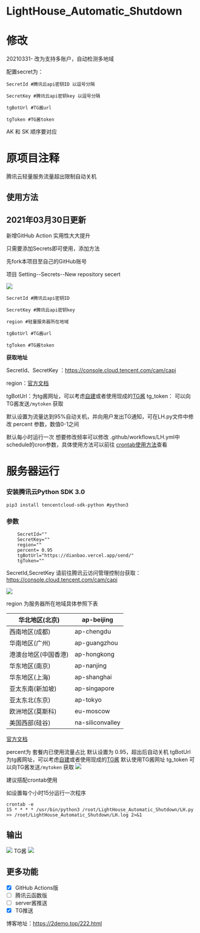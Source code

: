 # LightHouse_Automatic_Shutdown
# 修改

20210331- 改为支持多账户，自动检测多地域

配置secret为：

```
SecretId #腾讯云api密钥ID 以逗号分隔

SecretKey #腾讯云api密钥key 以逗号分隔

tgBotUrl #TG酱url

tgToken #TG酱token
```

AK 和 SK 顺序要对应



# 原项目注释

腾讯云轻量服务流量超出限制自动关机

## 使用方法

## 2021年03月30日更新

新增GitHub Action 实用性大大提升

只需要添加Secrets即可使用，添加方法

先fork本项目至自己的GitHub账号

项目 Setting--Secrets--New repository secert

![](https://img.jpggod.com/file/jpggod/2021/03/30/7f88ec3aad0086502029348ebd3ee962.png)



```
SecretId #腾讯云api密钥ID 

SecretKey #腾讯云api密钥key 

region #轻量服务器所在地域

tgBotUrl #TG酱url

tgToken #TG酱token
```

**获取地址**

SecretId、SecretKey ：https://console.cloud.tencent.com/cam/capi

region：[官方文档](https://cloud.tencent.com/document/product/1207/47564#.E5.9C.B0.E5.9F.9F.E5.88.97.E8.A1.A8)

tgBotUrl：为tg酱网址，可以考虑[自建](https://github.com/anhao/TgMessage)或者使用现成的[TG酱](https://t.me/tg_jiang_bot) 
tg_token： 可以向TG酱发送`/mytoken` 获取

默认设置为流量达到95%自动关机，并向用户发出TG通知，可在LH.py文件中修改 percent 参数，数值0-1之间

默认每小时运行一次 想要修改频率可以修改 .github/workflows/LH.yml中schedule的cron参数，具体使用方法可以前往 [crontab使用方法](https://2demo.top/231.html)查看



# 服务器运行

### 安装腾讯云Python SDK 3.0
```
pip3 install tencentcloud-sdk-python #python3
```
### 参数

```
    SecretId=""
    SecretKey=""
    region=""
    percent= 0.95
    tgBotUrl="https://dianbao.vercel.app/send/"
    tgToken=""

```

SecretId,SecretKey 请前往腾讯云访问管理控制台获取：https://console.cloud.tencent.com/cam/capi

![](https://img.jpggod.com/file/jpggod/2021/03/13/0b27e56b61dc83fcb881dc39a2747e8d.png)

region 为服务器所在地域具体参照下表

| 华北地区(北京)       | ap-beijing       |
| -------------------- | ---------------- |
| 西南地区(成都)       | ap-chengdu       |
| 华南地区(广州)       | ap-guangzhou     |
| 港澳台地区(中国香港) | ap-hongkong      |
| 华东地区(南京)       | ap-nanjing       |
| 华东地区(上海)       | ap-shanghai      |
| 亚太东南(新加坡)     | ap-singapore     |
| 亚太东北(东京)       | ap-tokyo         |
| 欧洲地区(莫斯科)     | eu-moscow        |
| 美国西部(硅谷)       | na-siliconvalley |

[官方文档](https://cloud.tencent.com/document/product/1207/47564#.E5.9C.B0.E5.9F.9F.E5.88.97.E8.A1.A8)

percent为 套餐内已使用流量占比 默认设置为 0.95，超出后自动关机
tgBotUrl 为tg酱网址，可以考虑[自建](https://github.com/anhao/TgMessage)或者使用现成的[TG酱](https://t.me/tg_jiang_bot)  默认使用TG酱网址
tg_token 可以向TG酱发送`/mytoken` 获取
![](https://img.jpggod.com/file/jpggod/2021/03/29/7d488dce8aec13086276be37ff0a9e84.png)

建议搭配crontab使用

如设置每个小时15分运行一次程序

```
crontab -e
15 * * * * /usr/bin/python3 /root/LightHouse_Automatic_Shutdown/LH.py >> /root/LightHouse_Automatic_Shutdown/LH.log 2>&1
```

## 输出

![](https://img.jpggod.com/file/jpggod/2021/03/29/cd072a6393deac77d09acb6695ea58af.png)
TG酱
![](https://img.jpggod.com/file/jpggod/2021/03/29/5bc2de7b70e91cf7e1bda802c91ff325.png)

## 更多功能

- [x] GitHub Actions版
- [ ] 腾讯云函数版
- [ ] server酱推送
- [x] TG推送

博客地址：https://2demo.top/222.html
